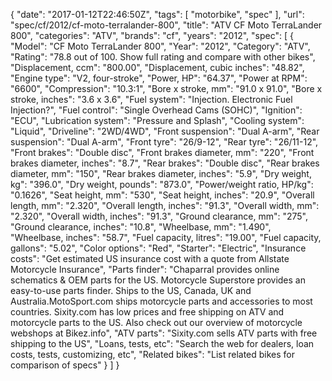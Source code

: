 {
    "date": "2017-01-12T22:46:50Z",
    "tags": [
        "motorbike",
        "spec"
    ],
    "url": "spec\/cf\/2012\/cf-moto-terralander-800",
    "title": "ATV CF Moto TerraLander 800",
    "categories": "ATV",
    "brands": "cf",
    "years": "2012",
    "spec": [
        {
            "Model": "CF Moto TerraLander 800",
            "Year": "2012",
            "Category": "ATV",
            "Rating": "78.8 out of 100. Show full rating and compare with other bikes",
            "Displacement, ccm": "800.00",
            "Displacement, cubic inches": "48.82",
            "Engine type": "V2, four-stroke",
            "Power, HP": "64.37",
            "Power at RPM": "6600",
            "Compression": "10.3:1",
            "Bore x stroke, mm": "91.0 x 91.0",
            "Bore x stroke, inches": "3.6 x 3.6",
            "Fuel system": "Injection. Electronic Fuel Injection?",
            "Fuel control": "Single Overhead Cams (SOHC)",
            "Ignition": "ECU",
            "Lubrication system": "Pressure  and  Splash",
            "Cooling system": "Liquid",
            "Driveline": "2WD\/4WD",
            "Front suspension": "Dual A-arm",
            "Rear suspension": "Dual A-arm",
            "Front tyre": "26\/9-12",
            "Rear tyre": "26\/11-12",
            "Front brakes": "Double disc",
            "Front brakes diameter, mm": "220",
            "Front brakes diameter, inches": "8.7",
            "Rear brakes": "Double disc",
            "Rear brakes diameter, mm": "150",
            "Rear brakes diameter, inches": "5.9",
            "Dry weight, kg": "396.0",
            "Dry weight, pounds": "873.0",
            "Power\/weight ratio, HP\/kg": "0.1626",
            "Seat height, mm": "530",
            "Seat height, inches": "20.9",
            "Overall length, mm": "2.320",
            "Overall length, inches": "91.3",
            "Overall width, mm": "2.320",
            "Overall width, inches": "91.3",
            "Ground clearance, mm": "275",
            "Ground clearance, inches": "10.8",
            "Wheelbase, mm": "1.490",
            "Wheelbase, inches": "58.7",
            "Fuel capacity, litres": "19.00",
            "Fuel capacity, gallons": "5.02",
            "Color options": "Red",
            "Starter": "Electric",
            "Insurance costs": "Get estimated US insurance cost with a quote from Allstate Motorcycle Insurance",
            "Parts finder": "Chaparral provides online schematics & OEM parts for the US.   Motorcycle Superstore provides an easy-to-use parts finder. Ships to the US, Canada, UK and Australia.MotoSport.com ships motorcycle parts and accessories to most countries.    Sixity.com has low prices and free shipping on ATV and motorcycle parts to the US. Also check out our overview of motorcycle webshops at Bikez.info",
            "ATV parts": "Sixity.com sells ATV parts with free shipping to the US",
            "Loans, tests, etc": "Search the web for dealers, loan costs, tests, customizing, etc",
            "Related bikes": "List related bikes for comparison of specs"
        }
    ]
}